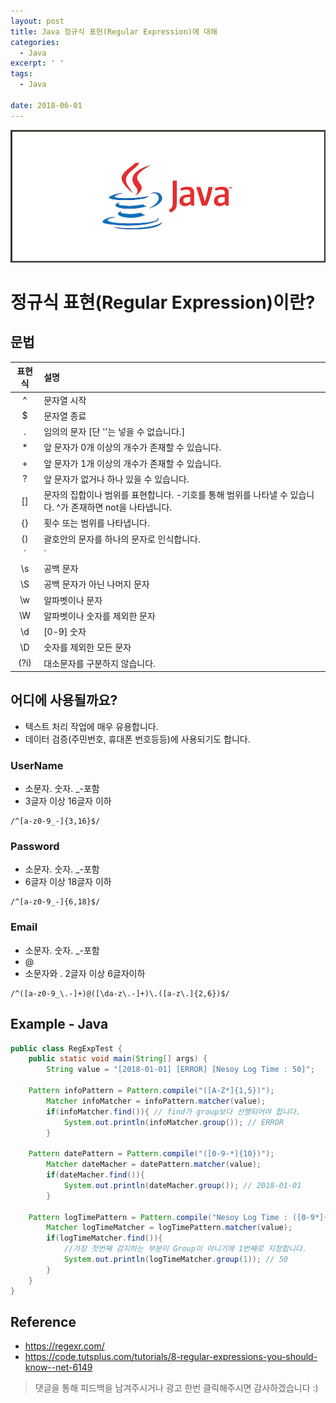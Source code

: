 ```yaml
---
layout: post
title: Java 정규식 표현(Regular Expression)에 대해
categories:
  - Java
excerpt: ' '
tags:
  - Java

date: 2018-06-01
---
```


![No Image](/assets/logo/Java.jpg)

# 정규식 표현(Regular Expression)이란?

## 문법
| 표현식 | 설명 |
|:-:|:--|
| ^ | 문자열 시작 |
| $ | 문자열 종료 |
| . | 임의의 문자 [단 '\'는 넣을 수 없습니다.] |
| * | 앞 문자가 0개 이상의 개수가 존재할 수 있습니다. |
| + | 앞 문자가 1개 이상의 개수가 존재할 수 있습니다. |
| ? | 앞 문자가 없거나 하나 있을 수 있습니다. |
| [] | 문자의 집합이나 범위를 표현합니다. -기호를 통해 범위를 나타낼 수 있습니다. ^가 존재하면 not을 나타냅니다. | 
| {} | 횟수 또는 범위를 나타냅니다. |
| () | 괄호안의 문자를 하나의 문자로 인식합니다. |
| `|` | 패턴을 OR 연산을 수행할 때 사용합니다. |
| \s | 공백 문자 |
| \S | 공백 문자가 아닌 나머지 문자 |
| \w | 알파벳이나 문자 |
| \W | 알파벳이나 숫자를 제외한 문자 |
| \d | [0-9] 숫자 |
| \D | 숫자를 제외한 모든 문자 |
| (?i) | 대소문자를 구분하지 않습니다. |


## 어디에 사용될까요?
- 텍스트 처리 작업에 매우 유용합니다.
- 데이터 검증(주민번호, 휴대폰 번호등등)에 사용되기도 합니다.

### UserName
- 소문자. 숫자. _-포함
- 3글자 이상 16글자 이하

```
/^[a-z0-9_-]{3,16}$/
```

### Password
- 소문자. 숫자. _-포함 
- 6글자 이상 18글자 이하

```
/^[a-z0-9_-]{6,18}$/
```

### Email
- 소문자. 숫자. _-포함 
- @
- 소문자와 . 2글자 이상 6글자이하

```
/^([a-z0-9_\.-]+)@([\da-z\.-]+)\.([a-z\.]{2,6})$/
```

## Example - Java

```java
public class RegExpTest {
	public static void main(String[] args) {
		String value = "[2018-01-01] [ERROR] [Nesoy Log Time : 50]";

    Pattern infoPattern = Pattern.compile("([A-Z*]{1,5})");
		Matcher infoMatcher = infoPattern.matcher(value);
		if(infoMatcher.find()){ // find가 group보다 선행되어야 합니다.
			System.out.println(infoMatcher.group()); // ERROR
		}

    Pattern datePattern = Pattern.compile("([0-9-*]{10})");
		Matcher dateMacher = datePattern.matcher(value);
		if(dateMacher.find()){
			System.out.println(dateMacher.group()); // 2018-01-01
		}

    Pattern logTimePattern = Pattern.compile("Nesoy Log Time : ([0-9*]{1,10})");
		Matcher logTimeMatcher = logTimePattern.matcher(value);
		if(logTimeMatcher.find()){
			//가장 첫번째 감지하는 부분이 Group이 아니기에 1번째로 지정합니다.
			System.out.println(logTimeMatcher.group(1)); // 50
		}
	}
}
```


## Reference
- <https://regexr.com/>
- <https://code.tutsplus.com/tutorials/8-regular-expressions-you-should-know--net-6149>

> 댓글을 통해 피드백을 남겨주시거나 광고 한번 클릭해주시면 감사하겠습니다 :)